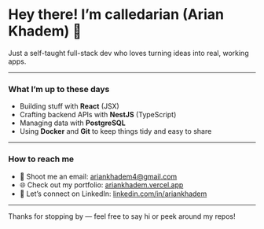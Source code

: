 # Hey there! I’m calledarian (Arian Khadem) 👋

Just a self-taught full-stack dev who loves turning ideas into real, working apps.

---

### What I’m up to these days

- Building stuff with **React** (JSX)
- Crafting backend APIs with **NestJS** (TypeScript)
- Managing data with **PostgreSQL**
- Using **Docker** and **Git** to keep things tidy and easy to share

---

### How to reach me

- 📧 Shoot me an email: [ariankhadem4@gmail.com](mailto:ariankhadem4@gmail.com)  
- 🌐 Check out my portfolio: [ariankhadem.vercel.app](https://ariankhadem.vercel.app)  
- 💼 Let’s connect on LinkedIn: [linkedin.com/in/ariankhadem](https://linkedin.com/in/ariankhadem)  

---

Thanks for stopping by — feel free to say hi or peek around my repos!
